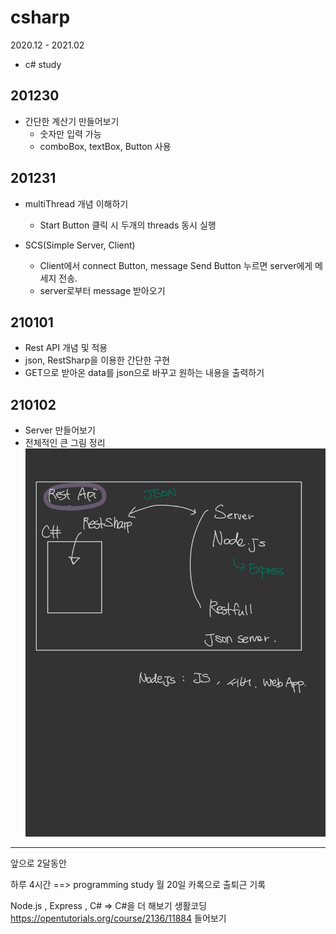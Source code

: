 # csharp

2020.12 - 2021.02
- c# study


## 201230
- 간단한 계산기 만들어보기
    + 숫자만 입력 가능
    + comboBox, textBox, Button 사용

## 201231
- multiThread 개념 이해하기
    + Start Button 클릭 시 두개의 threads 동시 실행

- SCS(Simple Server, Client)
    + Client에서 connect Button, message Send Button 누르면 server에게 메세지 전송.
    + server로부터 message 받아오기

## 210101
- Rest API 개념 및 적용
- json, RestSharp을 이용한 간단한 구현
- GET으로 받아온 data를 json으로 바꾸고 원하는 내용을 출력하기

## 210102
- Server 만들어보기
- 전체적인 큰 그림 정리
![image](image.jpg)
---

앞으로 2달동안

하루 4시간 ==> programming study
월 20일
카록으로 출퇴근 기록

Node.js , Express , C# => C#을 더 해보기
생활코딩 
https://opentutorials.org/course/2136/11884
들어보기

